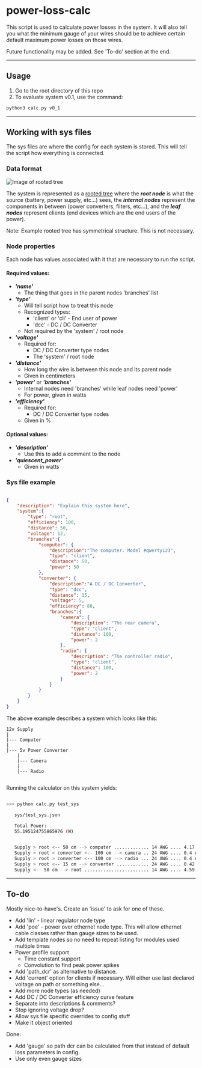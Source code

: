 # power-loss-calc

This script is used to calculate power losses in the system. It will also tell you what the minimum gauge of your wires should be to achieve certain default maximum power losses on those wires.  

Future functionality may be added. See 'To-do' section at the end.

---

## Usage

1. Go to the root directory of this repo
2. To evaluate system v0.1, use the command:  

``` bash
python3 calc.py v0_1
```

---

## Working with sys files

The sys files are where the config for each system is stored. This will tell the script how everything is connected.  

### Data format

![Image of rooted tree](https://www.tutorialspoint.com/discrete_mathematics/images/rooted_tree.jpg "Rooted Tree")

The system is represented as a [rooted tree](https://www.tutorialspoint.com/discrete_mathematics/introduction_to_trees.htm) where the ***root node*** is what the source (battery, power supply, etc...) sees, the ***internal nodes*** represent the components in between (power converters, filters, etc...), and the ***leaf nodes*** represent clients (end devices which are the end users of the power).  

Note: Example rooted tree has symmetrical structure. This is not necessary.

### Node properties

Each node has values associated with it that are necessary to run the script.

#### Required values:
- ***'name'***
	- The thing that goes in the parent nodes 'branches' list
- ***'type'***
	- Will tell script how to treat this node
	- Recognized types:
		- 'client' or 'cli' - End user of power
		- 'dcc' - DC / DC Converter
	- Not required by the 'system' / root node
- ***'voltage'***
	- Required for:
		- DC / DC Converter type nodes
		- The 'system' / root node
- ***'distance'***
	- How long the wire is between this node and its parent node
	- Given in centimeters
- ***'power'*** or ***'branches'***
	- Internal nodes need 'branches' while leaf nodes need 'power'
	- For power, given in watts
- ***'efficiency'***
	- Required for:
		- DC / DC Converter type nodes
	- Given in %

#### Optional values:
- ***'description'***
	- Use this to add a comment to the node
- ***'quiescent_power'***
	- Given in watts

### Sys file example

``` json

{
	"description": "Explain this system here",
	"system":{
		"type":	"root",
		"efficiency": 100,
		"distance":	50,
		"voltage": 12,
		"branches":{
			"computer": {
				"description":"The computer. Model #qwerty123",
				"type": "client",
				"distance": 50,
				"power": 50
			},
			"converter": {
				"description":"A DC / DC Converter",
				"type": "dcc",
				"distance": 15,
				"voltage": 5,
				"efficiency": 80,
				"branches":{
					"camera": {
						"description": "The rear camera",
						"type": "client",
						"distance": 100,
						"power": 2
					},
					"radio": {
						"description": "The controller radio",
						"type": "client",
						"distance": 100,
						"power": 2
					}
				}
			}
		}
	}
}

```

The above example describes a system which looks like this:

```
12v Supply
|
|--- Computer
|
|--- 5v Power Converter
	|
	|--- Camera
	|
	|--- Radio


```

Running the calculator on this system yields:
``` bash

>>> python calc.py test_sys

   sys/test_sys.json

   Total Power:
   55.195124755865976 (W)


   Supply > root <-- 50 cm --> computer ............. 14 AWG .... 4.17 A
   Supply > root > converter <-- 100 cm --> camera .. 24 AWG .... 0.4 A
   Supply > root > converter <-- 100 cm --> radio ... 24 AWG .... 0.4 A
   Supply > root <-- 15 cm --> converter ............ 24 AWG .... 0.42 A
   Supply <-- 50 cm --> root ........................ 14 AWG .... 4.59 A

```

---

## To-do

Mostly nice-to-have's. Create an 'issue' to ask for one of these.

- Add 'lin' - linear regulator node type
- Add 'poe' - power over ethernet node type. This will allow ethernet cable classes rather than gauge sizes to be used.
- Add template nodes so no need to repeat listing for modules used multiple times
- Power profile support
	- Time constant support
	- Convolution to find peak power spikes
- Add 'path_dcr' as alternative to distance.
- Add 'current' option for clients if necessary. Will either use last declared voltage on path or something else...
- Add more node types (as needed)
- Add DC / DC Converter efficiency curve feature
- Separate into descriptions & comments?
- Stop ignoring voltage drop?
- Allow sys file specific overrides to config stuff
- Make it object oriented  

Done:

- Add 'gauge' so path dcr can be calculated from that instead of default loss parameters in config.
- Use only even gauge sizes
